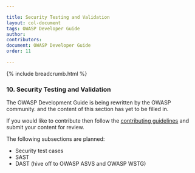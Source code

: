 ```yaml
---

title: Security Testing and Validation
layout: col-document
tags: OWASP Developer Guide
author:
contributors:
document: OWASP Developer Guide
order: 11

---
```


{% include breadcrumb.html %}
### 10. Security Testing and Validation

The OWASP Development Guide is being rewritten by the OWASP community.
and the content of this section has yet to be filled in.

If you would like to contribute then follow the 
[contributing guidelines](https://github.com/OWASP/www-project-developer-guide/blob/main/CONTRIBUTING.md)
and submit your content for review.

The following subsections are planned:

  * Security test cases
  * SAST
  * DAST (hive off to OWASP ASVS and OWASP WSTG)
